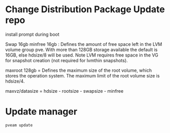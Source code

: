 # Change Distribution Package Update repo


 install prompt during boot 
 
 Swap 16gb
minfree 16gb : Defines the amount of free space left in the LVM volume group pve. With more than 128GB storage available the default is 16GB, else hdsize/8 will be used. Note	LVM requires free space in the VG for snapshot creation (not required for lvmthin snapshots). 

maxroot 128gb = Defines the maximum size of the root volume, which stores the operation system. The maximum limit of the root volume size is hdsize/4.

maxvz/datasize = hdsize - rootsize - swapsize - minfree

# Update manager 
```pveam update```
